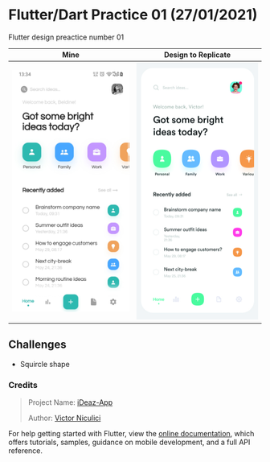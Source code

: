 # Flutter/Dart Practice 01 (27/01/2021)

Flutter design preactice number 01

| Mine | Design to Replicate |
|-|-|
| <img src="Screenshot_20210128-133405.jpg" width=506/> | ![iDeaz App](dribbble_1.jpg) |

## Challenges

- Squircle shape

### Credits

> Project Name: [iDeaz-App](https://dribbble.com/shots/11978026-iDeaz-App)
>
> Author: [Victor Niculici](https://dribbble.com/victorniculici)

For help getting started with Flutter, view the
[online documentation](https://flutter.dev/docs), which offers tutorials,
samples, guidance on mobile development, and a full API reference.
